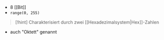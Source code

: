 - $8$ [[Bit]]
- `range(0, 255)`

> [!hint] Charakterisiert durch zwei [[Hexadezimalsystem|Hex]]-Zahlen

- auch "Oktett" genannt